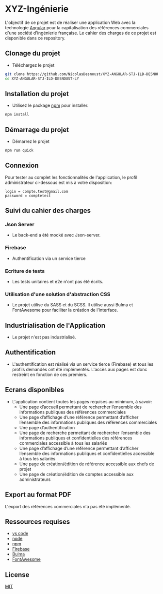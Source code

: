 # XYZ-Ingénierie

L'objectif de ce projet est de réaliser une application Web avec la technologie [Angular](https://angular.io/) pour la capitalisation des références commerciales d'une société d'ingénierie française. Le cahier des charges de ce projet est disponible dans ce repository.

## Clonage du projet
- Téléchargez le projet
```bash
git clone https://github.com/NicolasDesnoust/XYZ-ANGULAR-STJ-ILD-DESNOUST-LY.git
cd XYZ-ANGULAR-STJ-ILD-DESNOUST-LY
```
## Installation du projet

- Utilisez le package [npm](https://www.npmjs.com/) pour installer.

```bash
npm install
```
## Démarrage du projet
- Démarrez le projet
```bash
npm run quick
```

## Connexion
Pour tester au complet les fonctionnalités de l'application, le profil administrateur ci-dessous est mis à votre disposition:

```
login = compte.test@gmail.com
password = comptetest
```

## Suivi du cahier des charges
### Json Server
- Le back-end a été mocké avec Json-server.
### Firebase 
- Authentification via un service tierce
### Ecriture de tests 
- Les tests unitaires et e2e n'ont pas été écrits.
### Utilisation d'une solution d'abstraction CSS
- Le projet utilise du SASS et du SCSS. Il utilise aussi Bulma et FontAwesome pour faciliter la création de l'interface.
## Industrialisation de l'Application
- Le projet n'est pas industrialisé.
## Authentification
- L'authentification est réalisé via un service tierce (Firebase) et tous les profils demandés ont été implémentés. L'accès aux pages est donc restreint en fonction de ces premiers.
## Ecrans disponibles
- L'application contient toutes les pages requises au minimum, à savoir:
  - Une page d’accueil permettant de rechercher l’ensemble des informations publiques des
références commerciales
  - Une page d’affichage d’une référence permettant d’afficher l’ensemble des informations
  publiques des références commerciales
  - Une page d’authentification
  - Une page de recherche permettant de rechercher l’ensemble des informations publiques et
  confidentielles des références commerciales accessible à tous les salariés
  - Une page d’affichage d’une référence permettant d’afficher l’ensemble des informations
  publiques et confidentielles accessible à tous les salariés
  - Une page de création/édition de référence accessible aux chefs de projet
  - Une page de création/édition de comptes accessible aux administrateurs
## Export au format PDF
L'export des références commerciales n'a pas été implémenté.

## Ressources requises
- [vs code](https://code.visualstudio.com/download)
- [node](https://nodejs.org/en/)
- [npm](https://www.npmjs.com/)
- [Firebase](https://firebase.google.com/)
- [Bulma](https://bulma.io/)
- [FontAwesome](https://bulma.io/)
## License
[MIT](https://choosealicense.com/licenses/mit/)

